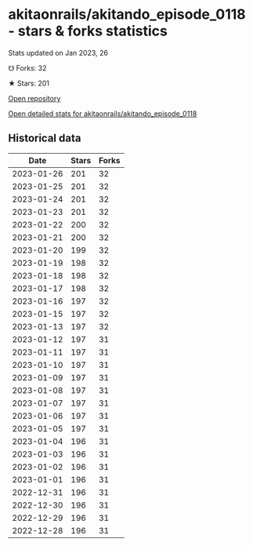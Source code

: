 # akitaonrails/akitando_episode_0118 - stars & forks statistics

Stats updated on Jan 2023, 26

☋ Forks: 32

★ Stars: 201

[Open repository](https://github.com/akitaonrails/akitando_episode_0118)

[Open detailed stats for akitaonrails/akitando_episode_0118](https://reviewgithub.com/rep/akitaonrails/akitando_episode_0118)

## Historical data
| Date | Stars | Forks |
|------|-------|-------|
| 2023-01-26 | 201 | 32 | 
| 2023-01-25 | 201 | 32 | 
| 2023-01-24 | 201 | 32 | 
| 2023-01-23 | 201 | 32 | 
| 2023-01-22 | 200 | 32 | 
| 2023-01-21 | 200 | 32 | 
| 2023-01-20 | 199 | 32 | 
| 2023-01-19 | 198 | 32 | 
| 2023-01-18 | 198 | 32 | 
| 2023-01-17 | 198 | 32 | 
| 2023-01-16 | 197 | 32 | 
| 2023-01-15 | 197 | 32 | 
| 2023-01-13 | 197 | 32 | 
| 2023-01-12 | 197 | 31 | 
| 2023-01-11 | 197 | 31 | 
| 2023-01-10 | 197 | 31 | 
| 2023-01-09 | 197 | 31 | 
| 2023-01-08 | 197 | 31 | 
| 2023-01-07 | 197 | 31 | 
| 2023-01-06 | 197 | 31 | 
| 2023-01-05 | 197 | 31 | 
| 2023-01-04 | 196 | 31 | 
| 2023-01-03 | 196 | 31 | 
| 2023-01-02 | 196 | 31 | 
| 2023-01-01 | 196 | 31 | 
| 2022-12-31 | 196 | 31 | 
| 2022-12-30 | 196 | 31 | 
| 2022-12-29 | 196 | 31 | 
| 2022-12-28 | 196 | 31 | 

